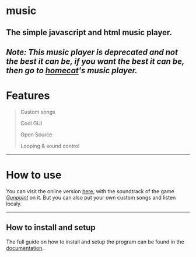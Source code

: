 # music
## The simple javascript and html music player.
*Note: This music player is deprecated and not the best it can be, if you want the best it can be, then go to [homecat](https://github.com/koneko/homecat/)'s music player.*
---
# Features
> Custom songs
>
> Cool GUI
>
> Open Source
> 
> Looping & sound control
---
# How to use
You can visit the online version [here](https://koneko.github.io/music), with the soundtrack of the game *[Gunpoint](https://store.steampowered.com/app/206190/Gunpoint/)* on it. But you can also put your own custom songs and listen localy.

---
## How to install and setup
The full guide on how to install and setup the program can be found in the [documentation](https://docs.koneko.cf/projects/music).
